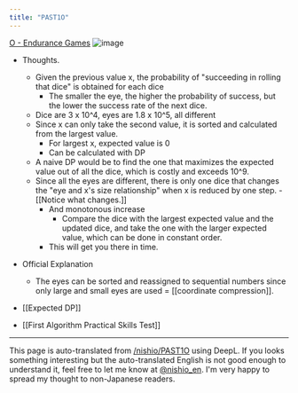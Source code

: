 ```yaml
---
title: "PAST1O"
---
```


[O - Endurance Games](https://atcoder.jp/contests/past201912-open/tasks/past201912_o)
![image](https://gyazo.com/a96588a2faae92214acd0e7b6e653209/thumb/1000)
- Thoughts.
    - Given the previous value x, the probability of "succeeding in rolling that dice" is obtained for each dice
        - The smaller the eye, the higher the probability of success, but the lower the success rate of the next dice.
    - Dice are 3 x 10^4, eyes are 1.8 x 10^5, all different
    - Since x can only take the second value, it is sorted and calculated from the largest value.
        - For largest x, expected value is 0
        - Can be calculated with DP
    - A naive DP would be to find the one that maximizes the expected value out of all the dice, which is costly and exceeds 10^9.
    - Since all the eyes are different, there is only one dice that changes the "eye and x's size relationship" when x is reduced by one step.
            - [[Notice what changes.]]
        - And monotonous increase
            - Compare the dice with the largest expected value and the updated dice, and take the one with the larger expected value, which can be done in constant order.
        - This will get you there in time.
- Official Explanation
    - The eyes can be sorted and reassigned to sequential numbers since only large and small eyes are used = [[coordinate compression]].

- [[Expected DP]]
- [[First Algorithm Practical Skills Test]]

---
This page is auto-translated from [/nishio/PAST1O](https://scrapbox.io/nishio/PAST1O) using DeepL. If you looks something interesting but the auto-translated English is not good enough to understand it, feel free to let me know at [@nishio_en](https://twitter.com/nishio_en). I'm very happy to spread my thought to non-Japanese readers.